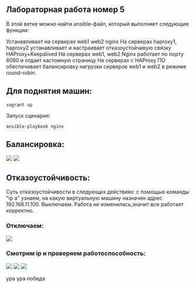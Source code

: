 ## Лабораторная работа номер 5

В этой ветке можно найти ansible-файл, который выполняет следующие функции: 

Устанавливает на серверах web1 web2 nginx
На серверах haproxy1, haproxy2 устанавливает и настраивает отказоустойчивую связку HAProxy+Keepalived
На серверах web1, web2 Nginx работает по порту 8080 и отдает кастомную страницу
На серверах с HAProxy ПО обеспечивает балансировку нагрузки серверов web1 и web2 в режиме round-robin.

## Для поднятия машин:

```
vagrant up
```
Запуск сценария:

```
ansible-playbook nginx
```

## Балансировка:

<img src="https://camo.githubusercontent.com/66d0e077c38e3ff231b928e5715934176f9c414ffa0092799dfa35315c3761f0/68747470733a2f2f692e6962622e636f2f4e724335636e532f77656262312e6a7067" >
<img src="https://camo.githubusercontent.com/3e5a3bd939b549d3fc24977aaa15cd1bded7c080eb2ad60ba93a29aa258ffbea/68747470733a2f2f692e6962622e636f2f764c7a515167642f77656262322e6a7067" >

## Отказоустойчивость:

Суть отказоустойчивости в следующих действиях: c помощью команды "ip a" узнаем, на какую виртуальную машину назначен адрес 192.168.11.100. Выключаем. Работа не изменилась,значит все работает корректно.

### Отключаем:

<img src="https://i.ibb.co/179gtHm/Screenshot-from-2022-04-06-21-44-25.png" >

### Смотрим ip и проверяем работоспособность:

<img src="https://i.ibb.co/HYT1PXD/Screenshot-from-2022-04-06-21-52-55.png" >

<img src="https://camo.githubusercontent.com/66d0e077c38e3ff231b928e5715934176f9c414ffa0092799dfa35315c3761f0/68747470733a2f2f692e6962622e636f2f4e724335636e532f77656262312e6a7067" >

<img src="https://camo.githubusercontent.com/3e5a3bd939b549d3fc24977aaa15cd1bded7c080eb2ad60ba93a29aa258ffbea/68747470733a2f2f692e6962622e636f2f764c7a515167642f77656262322e6a7067" >

ура ура победа
